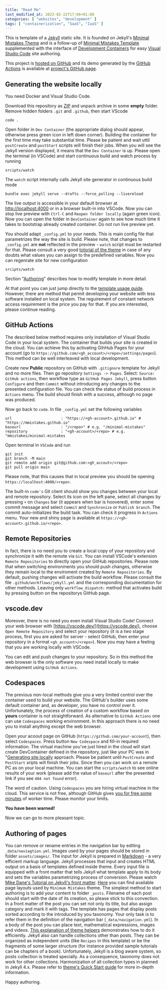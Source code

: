 ```yaml
---
title: "Read Me"
last_modified_at: 2023-02-22T17:06+01:00
categories: [ "websites", "development" ]
tags: [ "containerization", "SaaS", "IaaS" ] 
---
```


This is template of a [Jekyll][Jekyll] static site. 
It is founded on Jekyll's [Minimal Mistakes Theme][mmtheme] and is a follow-up of [Minimal Mistakes Template][mmtemplate] supplemented with the interface of [Development Containers][DevContainers] for easy [Visual Studio Code][VSCode] site authoring.

<!-- You need Visual Studio Code and Docker to develop your site locally with this template.  -->
[VSCode]: (https://code.visualstudio.com/)
[DevContainers]: (https://containers.dev/)
[Jekyll]: (https://jekyllrb.com/)

This project is [hosted on GitHub][github] and its demo
generated by the [GitHub Actions][gh-actions] is available at [project's GitHub page][gh-page].

[github]: (https://github.com/pejotzet/NewSite)
[gh-page]: (https://pejotzet.github.io/NewSite)
[gh-actions]: (https://github.com/features/actions)
[mmtheme]: ((https://mmistakes.github.io/minimal-mistakes/))

## Generating the website locally

You need Docker and Visual Studio Code. 
<!-- Network access is required only to setup of  the development environment and obviously, to publish the website. The build and preview cycle may be realized offline.
 -->
Download this repository as [ZIP][zip-repo] and unpack archive in some **empty** folder.
Remove hidden folders `.git` and `.github`, then start
VScode
```
code .
```
Open folder in `Dev Container` (the appropriate dialog should appear, otherwise press green icon in left down corner).
Building the container for the first time may take substantial time. Please be patient and wait uttil `postCreate` and `postStart` scripts will finish their jobs.
When you will see the Jekyll version displayed, it means that the `Dev Container` is up.
Please open the terminal (in VSCode) and start continuous build and watch process by running
```
srcipts/watch
```
The `watch` script internally calls Jekyll site generator in continuous build mode
```
bundle exec jekyll serve --drafts --force_polling --livereload
```
The live output is accessible in your default browser at [http://localhost:4000](http://localhost:4000) or in a browser built-in into VSCode.
Now you can stop live preview with `Ctrl-C` and `Reopen folder locally` (again green icon).
Now you can open the folder in `DevContainer` again to see how much time it takes to bootstrap already created container. Do not run live preview yet.

[zip-repo]: (https://github.com/pejotzet/NewSiteTemplate/archive/refs/heads/main.zip)


You should adapt `_config.yml` to your needs.
This is main config file that parametrizes the way the site is build.
Please note, that changes to `_config.yml` are **not** reflected in the preview - `watch` script must be restarted for that.
Please consult a very good [totorial of the theme][mmistakes-guide] in case of any doubts what values you can assign to the predefined variables.
Now you can regenrate site for new configuration

```
srcipts/watch
```
Section "[Authoring](#Authoring)" describes how to modify template in more detail.

At that point you can just jump directly to the [template usage guide](mmistakes-guide).
However, there are method that permit developing your website with less software installed on local system. The reguirement of constant network access requirement is the price you pay for that.
If you are interested, please continue reading.

[mmistakes-guide]: (https://mmistakes.github.io/minimal-mistakes/docs/quick-start-guide/)

## GitHub Actions

The described below method requires only installation of Visual Studio Code in your local system.
The container that builds your site is created in the cloud.
You can achieve this by activating GihHub Pages for your account (go to `https://github.com/<gh_account>/<repo>/settings/pages`).
This method can be well interleaved with local development.

Create new **Public** repository on GitHub with `.gitignore` template for Jekyll and no more files.
Then go repository `Settings -> Pages`. Select: `Source: GitHub actions`, then workflow type as `GitHub Pages Jekyll`, press button `Configure` and then `Commit` without introducing any changes to the presented configuration file.
You can check the status of build process in `Actions` menu.
The build should finish with a success, although no page was produced.

Now go back to `code`.
In file `_config.yml` set the following variables
```
url                      : "https://<gh-account>.github.io" #  "https://mmistakes.github.io"
baseurl                  : "/<repo>" # e.g. "/minimal-mistakes"
repository               : "<gh-account>/<repo> # e.g. "mmistakes/minimal-mistakes
```
Open terminal in `VSCode` and run
```
git init
git branch -M main
git remote add origin git@github.com:<gh_accout>/<repo>
git pull origin main
```
Please note, that this causes that in local preview you should be opening `https://localhost:4000/<repo>`.

The built-in `code's` Git client should show you changes between your local and remote repository.
Select its icon on the left pane, select all changes by pressing `+` on `Changes` bar (it appears when bar is hoovered), enter some commit message and select `Commit` and `Synchronize` or `Publish branch`.
The commit auto-initializes the build task. You can check it progress in `Actions` menu.
Your new and shiny page is available at `https://<gh-account>.github.io/<repo>`.

## Remote Repositories

In fact, there is no need you to create a local copy of your repository and synchronize it with the remote via `Git`.
You can install VSCode's extension `Remote Repositories` to directly open your GitHub repositories.
Please note that when switching environments you should push changes, otherwise they remain local to the enviroment created by `Remote Repositories`.
By default, pushing changes will activate the build workflow.
Please consult the file `.github/workflows/jekyll.yml` and the corresponding documentation for other methods.
Leaving only `workflow_dispatch:` method that activates build by pressing button on the repositorys GitHub page.

## vscode.dev

Moreover, there is no need you even install Visual Studio Code!
Connect your web browser with [https://vscode.dev/](https://vscode.dev/), choose `Open Remote Repository` and select your repository (it is a two stage process, first you are asked for server - select GitHub, then enter your repository in a format `<gh_account>/<repo>`).
Now you may have a feeling that you are working locally with VSCode.

You can edit and push changes to your repository.
So in this method the web browser is the only software you need install locally to make development using `GitHub Actions`. 

## Codespaces


The previous non-local methods give you a very limited control over the container used to build your website.
The GitHub's builder uses some default container and, as developer, you have no control over it.
Unfortunately, the process of creation of a custom workflow based on **yours** container is not straightforward.
As alternative to `GitHub Actions` one can use `Codespaces` working environment.
In this approach there is no need you to install anything except the web browser.

Open your acoout page on GitHub (`https://github.com/your-account`), then select `Codespaces`.
Press button `New Codespace` and fill-in required information.
The virtual machine you've just hired in the cloud will start create DevContainer defined in the repository, just like your PC was in "[Generating site locally](#Generating-site-locally) approach.
Please be patient until `PostCreate` and `PostStart` sripts will finish their jobs.
Since then you can work on a remote PC as on your local machine.
You can start the `scripts/watch` to see online results of your work (please add the value of `baseurl` after the presented link if you see `404 not found` error).

The word of caution. Using `Codespaces` you are hiring virtual machine in the cloud.
This service is not free, although GitHub gives [you for free some minutes][gh-worker-limits] of worker time.
Please monitor your limits.

[gh-worker-limits]: (https://github.com/settings/billing)

**You have been warned!**

Now we can go to more pleasant topic.

## Authoring of pages

You can remove or rename entries in the navigation bar by editing `_data/naviagtion.yml`.
Images used by your pages should be stored in folder `assets/images/`.
The input for Jekyll is prepared in [Markdown][markdownguide] - a very efficient markup language.
Jekyll processes that input and creates HTML output on a basis of templates defined inside theme.
Every input file is equipped with a front matter that tells Jekyll what template apply to its body and sets the variables parametrizing process of conversion.
Please watch [Mike Dane's Tutorial on Jekyll's front matter][frontmattervideo].
[Here][pagelayouts] you can find available page layouts used by `Minimum Mistakes` theme.
The simplest method to start authoring is to add your content to folder `_posts`.
Filename of each post should start with the date of its creation, so please stick to this convection.
In a front matter of the post you can set not only its title, but also assign category and mark it with tags.
The template has pages that display posts sorted according to the introduced by you taxonomy.
Your only task is to refer them in the definition of the navigation bar (`_data/navigation.yml`).
In a body of the post you can place text, mathematical expressions, images and videos.
[This explanation of theme helpers][themehelpers] demonstrates how to do it efficiently.
Jekyll also can handle collections other than posts.
They can be organized as independent units (like `Recipes` in this template) or be the fragments of some larger structure (for instance provided sample tutorials can be chapters of a book).
Unfortunately, Jekyll is a blog aware system, so posts collection is treated specially.
As a consequence, taxonomy does not work for other collections.
Harmonization of all collection types in planned in Jekyll 4.x.
Please refer to [theme's Quick Start guide][mmistakes-guide] for more in-depth information.

Happy authoring.

[mmtemplate]: (https://github.com/j3soon/minimal-mistakes-template/)
[markdownguide]: (https://www.markdownguide.org/)
[frontmattervideo]: (https://www.youtube.com/watch?v=ZtEbGztktvc&list=PLLAZ4kZ9dFpOPV5C5Ay0pHaa0RJFhcmcB&index=7)
[pagelayouts]: (https://mmistakes.github.io/minimal-mistakes/docs/layouts/)
[themehelpers]: (https://mmistakes.github.io/minimal-mistakes/docs/helpers/)
